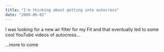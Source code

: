 ```yaml
---
title: "I'm thinking about getting into autocross"
date: "2009-06-02"
---
```


<div class="content">
<p>I was looking for a new air filter for my Fit and that eventually led to some
cool YouTube videos of autocross…</p>
<p>…more to come</p>
</div>
